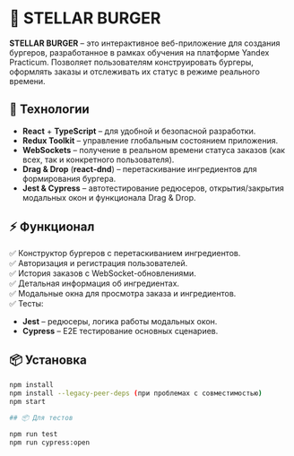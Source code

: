 # 🌟 STELLAR BURGER

**STELLAR BURGER** – это интерактивное веб-приложение для создания бургеров, разработанное в рамках обучения на платформе Yandex Practicum. Позволяет пользователям конструировать бургеры, оформлять заказы и отслеживать их статус в режиме реального времени.

## 🚀 Технологии

- **React** + **TypeScript** – для удобной и безопасной разработки.
- **Redux Toolkit** – управление глобальным состоянием приложения.
- **WebSockets** – получение в реальном времени статуса заказов (как всех, так и конкретного пользователя).
- **Drag & Drop** (**react-dnd**) – перетаскивание ингредиентов для формирования бургера.
- **Jest & Cypress** – автотестирование редюсеров, открытия/закрытия модальных окон и функционала Drag & Drop.

## ⚡ Функционал

✅ Конструктор бургеров с перетаскиванием ингредиентов.  
✅ Авторизация и регистрация пользователей.  
✅ История заказов с WebSocket-обновлениями.  
✅ Детальная информация об ингредиентах.  
✅ Модальные окна для просмотра заказа и ингредиентов.  
✅ Тесты:
- **Jest** – редюсеры, логика работы модальных окон.
- **Cypress** – E2E тестирование основных сценариев.

## 📦 Установка

```sh
npm install
npm install --legacy-peer-deps (при проблемах с совместимостью)
npm start

## 📦 Для тестов

npm run test
npm run cypress:open

